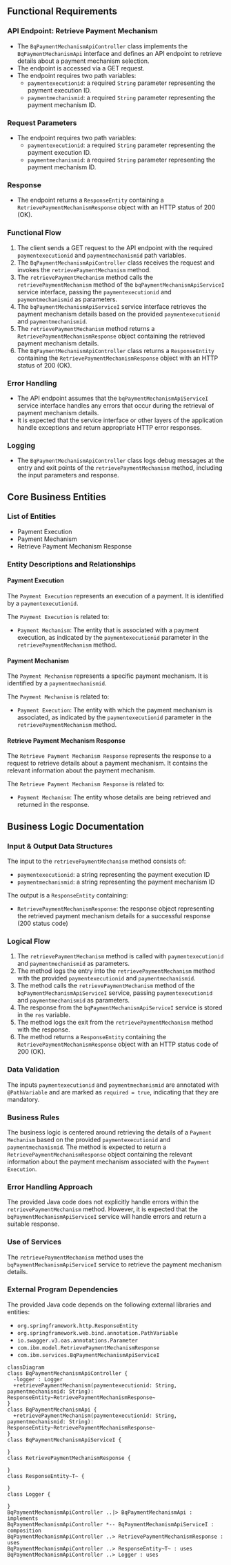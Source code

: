 ## Functional Requirements
### API Endpoint: Retrieve Payment Mechanism

* The `BqPaymentMechanismApiController` class implements the `BqPaymentMechanismApi` interface and defines an API endpoint to retrieve details about a payment mechanism selection.
* The endpoint is accessed via a GET request.
* The endpoint requires two path variables:
  * `paymentexecutionid`: a required `String` parameter representing the payment execution ID.
  * `paymentmechanismid`: a required `String` parameter representing the payment mechanism ID.

### Request Parameters

* The endpoint requires two path variables:
  * `paymentexecutionid`: a required `String` parameter representing the payment execution ID.
  * `paymentmechanismid`: a required `String` parameter representing the payment mechanism ID.

### Response

* The endpoint returns a `ResponseEntity` containing a `RetrievePaymentMechanismResponse` object with an HTTP status of 200 (OK).

### Functional Flow

1. The client sends a GET request to the API endpoint with the required `paymentexecutionid` and `paymentmechanismid` path variables.
2. The `BqPaymentMechanismApiController` class receives the request and invokes the `retrievePaymentMechanism` method.
3. The `retrievePaymentMechanism` method calls the `retrievePaymentMechanism` method of the `bqPaymentMechanismApiServiceI` service interface, passing the `paymentexecutionid` and `paymentmechanismid` as parameters.
4. The `bqPaymentMechanismApiServiceI` service interface retrieves the payment mechanism details based on the provided `paymentexecutionid` and `paymentmechanismid`.
5. The `retrievePaymentMechanism` method returns a `RetrievePaymentMechanismResponse` object containing the retrieved payment mechanism details.
6. The `BqPaymentMechanismApiController` class returns a `ResponseEntity` containing the `RetrievePaymentMechanismResponse` object with an HTTP status of 200 (OK).

### Error Handling

* The API endpoint assumes that the `bqPaymentMechanismApiServiceI` service interface handles any errors that occur during the retrieval of payment mechanism details.
* It is expected that the service interface or other layers of the application handle exceptions and return appropriate HTTP error responses.

### Logging

* The `BqPaymentMechanismApiController` class logs debug messages at the entry and exit points of the `retrievePaymentMechanism` method, including the input parameters and response.



## Core Business Entities
### List of Entities
* Payment Execution
* Payment Mechanism
* Retrieve Payment Mechanism Response

### Entity Descriptions and Relationships
#### Payment Execution
The `Payment Execution` represents an execution of a payment. It is identified by a `paymentexecutionid`.

The `Payment Execution` is related to:
* `Payment Mechanism`: The entity that is associated with a payment execution, as indicated by the `paymentexecutionid` parameter in the `retrievePaymentMechanism` method.

#### Payment Mechanism
The `Payment Mechanism` represents a specific payment mechanism. It is identified by a `paymentmechanismid`.

The `Payment Mechanism` is related to:
* `Payment Execution`: The entity with which the payment mechanism is associated, as indicated by the `paymentexecutionid` parameter in the `retrievePaymentMechanism` method.

#### Retrieve Payment Mechanism Response
The `Retrieve Payment Mechanism Response` represents the response to a request to retrieve details about a payment mechanism. It contains the relevant information about the payment mechanism.

The `Retrieve Payment Mechanism Response` is related to:
* `Payment Mechanism`: The entity whose details are being retrieved and returned in the response.



## Business Logic Documentation
### Input & Output Data Structures
The input to the `retrievePaymentMechanism` method consists of:
* `paymentexecutionid`: a string representing the payment execution ID
* `paymentmechanismid`: a string representing the payment mechanism ID

The output is a `ResponseEntity` containing:
* `RetrievePaymentMechanismResponse`: the response object representing the retrieved payment mechanism details for a successful response (200 status code)

### Logical Flow
1. The `retrievePaymentMechanism` method is called with `paymentexecutionid` and `paymentmechanismid` as parameters.
2. The method logs the entry into the `retrievePaymentMechanism` method with the provided `paymentexecutionid` and `paymentmechanismid`.
3. The method calls the `retrievePaymentMechanism` method of the `bqPaymentMechanismApiServiceI` service, passing `paymentexecutionid` and `paymentmechanismid` as parameters.
4. The response from the `bqPaymentMechanismApiServiceI` service is stored in the `res` variable.
5. The method logs the exit from the `retrievePaymentMechanism` method with the response.
6. The method returns a `ResponseEntity` containing the `RetrievePaymentMechanismResponse` object with an HTTP status code of 200 (OK).

### Data Validation
The inputs `paymentexecutionid` and `paymentmechanismid` are annotated with `@PathVariable` and are marked as `required = true`, indicating that they are mandatory.

### Business Rules
The business logic is centered around retrieving the details of a `Payment Mechanism` based on the provided `paymentexecutionid` and `paymentmechanismid`. The method is expected to return a `RetrievePaymentMechanismResponse` object containing the relevant information about the payment mechanism associated with the `Payment Execution`.

### Error Handling Approach
The provided Java code does not explicitly handle errors within the `retrievePaymentMechanism` method. However, it is expected that the `bqPaymentMechanismApiServiceI` service will handle errors and return a suitable response.

### Use of Services
The `retrievePaymentMechanism` method uses the `bqPaymentMechanismApiServiceI` service to retrieve the payment mechanism details.

### External Program Dependencies
The provided Java code depends on the following external libraries and entities:
* `org.springframework.http.ResponseEntity`
* `org.springframework.web.bind.annotation.PathVariable`
* `io.swagger.v3.oas.annotations.Parameter`
* `com.ibm.model.RetrievePaymentMechanismResponse` 
* `com.ibm.services.BqPaymentMechanismApiServiceI`



```mermaid
classDiagram
class BqPaymentMechanismApiController {
  -logger : Logger
  +retrievePaymentMechanism(paymentexecutionid: String, paymentmechanismid: String): ResponseEntity~RetrievePaymentMechanismResponse~
}
class BqPaymentMechanismApi {
  +retrievePaymentMechanism(paymentexecutionid: String, paymentmechanismid: String): ResponseEntity~RetrievePaymentMechanismResponse~
}
class BqPaymentMechanismApiServiceI {
  
}
class RetrievePaymentMechanismResponse {
  
}
class ResponseEntity~T~ {
  
}
class Logger {
  
}
BqPaymentMechanismApiController ..|> BqPaymentMechanismApi : implements
BqPaymentMechanismApiController *-- BqPaymentMechanismApiServiceI : composition
BqPaymentMechanismApiController ..> RetrievePaymentMechanismResponse : uses
BqPaymentMechanismApiController ..> ResponseEntity~T~ : uses
BqPaymentMechanismApiController ..> Logger : uses
```



